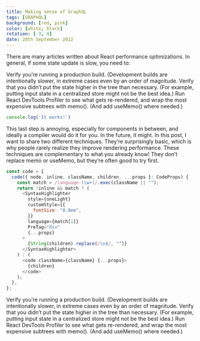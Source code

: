 ```yaml
---
title: Making sense of GraphQL
tags: [GRAPHQL]
background: [red, pink]
color: [white, black]
rotation: [-3, 4]
date: 20th September 2022
---
```


There are many articles written about React performance optimizations. In general, if some state update is slow, you need to:

Verify you’re running a production build. (Development builds are intentionally slower, in extreme cases even by an order of magnitude.
Verify that you didn’t put the state higher in the tree than necessary. (For example, putting input state in a centralized store might not be the best idea.)
Run React DevTools Profiler to see what gets re-rendered, and wrap the most expensive subtrees with memo(). (And add useMemo() where needed.)

~~~js
console.log('It works!')
~~~

This last step is annoying, especially for components in between, and ideally a compiler would do it for you. In the future, it might. In this post, I want to share two different techniques. They’re surprisingly basic, which is why people rarely realize they improve rendering performance. These techniques are complementary to what you already know! They don’t replace memo or useMemo, but they’re often good to try first.

~~~js
const code = {
  code({ node, inline, className, children, ...props }: CodeProps) {
    const match = /language-(\w+)/.exec(className || "");
    return !inline && match ? (
      <SyntaxHighlighter
        style={oneLight}
        customStyle={{
          fontSize: "0.8em",
        }}
        language={match[1]}
        PreTag="div"
        {...props}
      >
        {String(children).replace(/\n$/, "")}
      </SyntaxHighlighter>
    ) : (
      <code className={className} {...props}>
        {children}
      </code>
    );
  },
};
~~~

Verify you’re running a production build. (Development builds are intentionally slower, in extreme cases even by an order of magnitude.
Verify that you didn’t put the state higher in the tree than necessary. (For example, putting input state in a centralized store might not be the best idea.)
Run React DevTools Profiler to see what gets re-rendered, and wrap the most expensive subtrees with memo(). (And add useMemo() where needed.)
